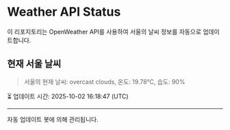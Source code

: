 
# Weather API Status

이 리포지토리는 OpenWeather API를 사용하여 서울의 날씨 정보를 자동으로 업데이트합니다.

## 현재 서울 날씨
> 서울의 현재 날씨: overcast clouds, 온도: 19.78°C, 습도: 90%

⏳ 업데이트 시간: 2025-10-02 16:18:47 (UTC)

---
자동 업데이트 봇에 의해 관리됩니다.
